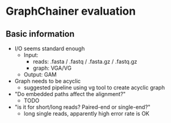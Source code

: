 # GraphChainer evaluation

## Basic information

- I/O seems standard enough
  - Input:
    - reads:  .fasta / .fastq / .fasta.gz / .fastq.gz
    - graph: VGA/VG
  - Output: GAM
- Graph needs to be acyclic
  - suggested pipeline using vg tool to create acyclic graph
- "Do embedded paths affect the alignment?"
  - TODO
- "is it for short/long reads? Paired-end or single-end?"
  - long single reads, apparently high error rate is OK

  